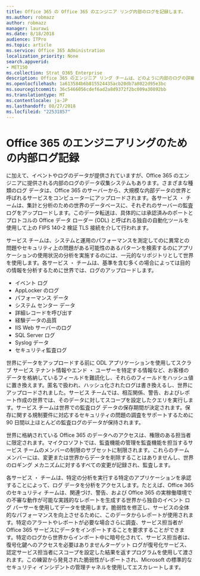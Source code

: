 ```yaml
---
title: Office 365 の Office 365 のエンジニア リング内部のログを記録します。
ms.author: robmazz
author: robmazz
manager: laurawi
ms.date: 8/18/2018
audience: ITPro
ms.topic: article
ms.service: Office 365 Administration
localization_priority: None
search.appverid:
- MET150
ms.collection: Strat_O365_Enterprise
description: Office 365 のエンジニア リング チームは、どのように内部のログの詳細については。
ms.openlocfilehash: 1a613584b6b815524435acb20db7a8022d95e3bc
ms.sourcegitcommit: 36c5466056cdef6ad2a8d9372f2bc009a30892bb
ms.translationtype: MT
ms.contentlocale: ja-JP
ms.lasthandoff: 08/27/2018
ms.locfileid: "22531857"
---
```

# <a name="internal-logging-for-office-365-engineering"></a>Office 365 のエンジニアリングのための内部ログ記録
に加えて、イベントやログのデータが提供されていますが、Office 365 のエンジニアに提供される内部のログのデータ収集システムもあります。さまざまな種類のログ データは、Office 365 のサーバーから、大規模な内部データの世界と呼ばれるサービスをコンピューターにアップロードされます。各サービス ・ チームは、集計と分析のための世界のデータベースに、それぞれのサーバーの監査ログをアップロードします。このデータ転送は、具体的には承認済みのポートとプロトコルの Office データ ローダー (ODL) と呼ばれる独自の自動化ツールを使用して上の FIPS 140-2 検証 TLS 接続を介して行われます。

サービス チームは、システムと運用のパフォーマンスを測定してのに異常との問題やセキュリティ上の問題がある可能性のあるパターンを検索するのにアプリケーションの使用状況の分析を実施するのには、一元的なリポジトリとして世界を使用します。各サービス ・ チームは、基準を含む多くの場合によっては目的の情報を分析するために世界では、ログのアップロードします。
- イベント ログ
- AppLocker のログ
- パフォーマンス データ
- システム センター データ
- 詳細レコードを呼び出す
- 経験データの品質
- IIS Web サーバーのログ
- SQL Server ログ
- Syslog データ
- セキュリティ監査ログ

世界にデータをアップロードする前に ODL アプリケーションを使用してスクラブ サービス テナント情報やエンド ・ ユーザーを特定する情報など、お客様のデータを格納しているフィールドを難読化し、それらのフィールドをハッシュ値に置き換えます。匿名で扱われ、ハッシュ化されたログは書き換えるし、世界にアップロードされました。サービス チームでは、相互関係、警告、およびレポート作成の世界では、そのデータに対してスコープを設定したクエリを実行します。サービス チームは世界での監査ログ データの保存期間が決定されます。保存に関する規制要件に対応するセキュリティの問題の調査をサポートするために 90 日間以上ほとんどの監査ログのデータが保持されます。

世界に格納されている Office 365 のデータへのアクセスは、権限のある担当者に限定されます。マイクロソフトでは、監査機能の管理を監査機能を担当するサービス チームのメンバーの制限のサブセットに制限されます。これらのチーム メンバーには、変更または世界からデータを削除することはありませんし、世界のロギング メカニズムに対するすべての変更が記録され、監査します。

各サービス ・ チームは、特定の分析を実行する特定のアプリケーションを承認することによって、ログ データを分析をアクセスします。たとえば、Office 365 のセキュリティ チームは、関連づけ、警告、および Office 365 の実稼働環境での不審な動作が可能な実践的なレポートを生成する世界から独自のイベント ログ パーサーを使用してデータを使用します。脆弱性を修正し、サービスの全体的なパフォーマンスを向上させるために、このデータからレポートが使用されます。特定のアラートやレポートが必要な場合さらに調査、サービス担当者が Office 365 サービスにデータをインポートすることを要求することができます。特定のログから世界からインポート中に暗号化されて、サービス担当者は、復号化鍵へのアクセスを必要はありませんターゲット ログが復号化サービス、認定サービス担当者にスコープを設定した結果を返すプログラムを使用して渡されます。この練習から発見された脆弱性がレポートされ、Microsoft の標準的なセキュリティ インシデントの管理チャネルを使用してエスカレートします。
